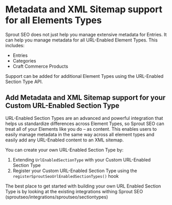 # Metadata and XML Sitemap support for all Elements Types

Sprout SEO does not just help you manage extensive metadata for Entries. It can help you manage metadata for all URL-Enabled Element Types. This includes:

- Entries
- Categories
- Craft Commerce Products

Support can be added for additional Element Types using the URL-Enabled Section Type API. 

## Add Metadata and XML Sitemap support for your Custom URL-Enabled Section Type

URL-Enabled Section Types are an advanced and powerful integration that helps us standardize differences across Element Types, so Sprout SEO can treat all of your Elements like you do – as content. This enables users to easily manage metadata in the same way across all element types and easily add any URL-Enabled content to an XML sitemap.

You can create your own URL-Enabled Section Type by:

1. Extending `UrlEnabledSectionType` with your Custom URL-Enabled Section Type
2. Register your Custom URL-Enabled Section Type using the `registerSproutSeoUrlEnabledSectionTypes()` hook

The best place to get started with building your own URL Enabled Section Type is by looking at the existing integrations withing Sprout SEO (sproutseo/integrations/sproutseo/sectiontypes)